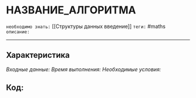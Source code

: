 # НАЗВАНИЕ_АЛГОРИТМА
`необходимо знать:`  [[Структуры данных введение]] 
`теги:`  #maths 
`описание:` 

---
## Характеристика
*Входные данные:* 
*Время выполнения:* 
*Необходимые условия:* 

## Код: